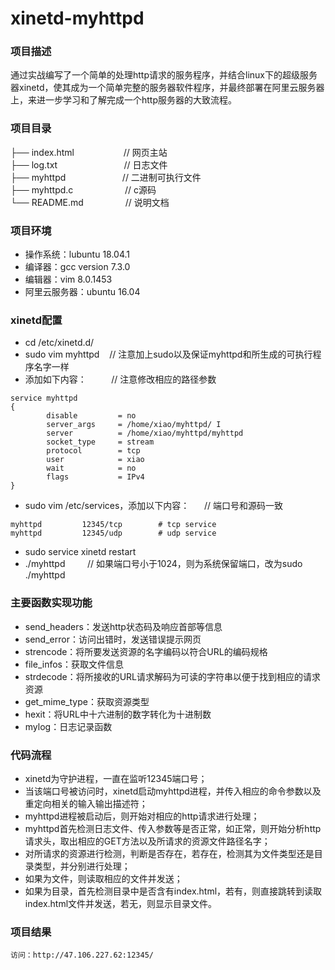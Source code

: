 # xinetd-myhttpd

### 项目描述
通过实战编写了一个简单的处理http请求的服务程序，并结合linux下的超级服务器xinetd，使其成为一个简单完整的服务器软件程序，并最终部署在阿里云服务器上，来进一步学习和了解完成一个http服务器的大致流程。

### 项目目录
├── index.html&nbsp;&nbsp;&nbsp;&nbsp;&nbsp;&nbsp;&nbsp;&nbsp;&nbsp;&nbsp;&nbsp;&nbsp;&nbsp;&nbsp;&nbsp;&nbsp;&nbsp;&nbsp;&nbsp;&nbsp;// 网页主站  
├── log.txt&nbsp;&nbsp;&nbsp;&nbsp;&nbsp;&nbsp;&nbsp;&nbsp;&nbsp;&nbsp;&nbsp;&nbsp;&nbsp;&nbsp;&nbsp;&nbsp;&nbsp;&nbsp;&nbsp;&nbsp;&nbsp;&nbsp;&nbsp;&nbsp;&nbsp;&nbsp;&nbsp;// 日志文件  
├── myhttpd&nbsp;&nbsp;&nbsp;&nbsp;&nbsp;&nbsp;&nbsp;&nbsp;&nbsp;&nbsp;&nbsp;&nbsp;&nbsp;&nbsp;&nbsp;&nbsp;&nbsp;&nbsp;&nbsp;&nbsp;&nbsp;&nbsp;&nbsp;// 二进制可执行文件  
├── myhttpd.c&nbsp;&nbsp;&nbsp;&nbsp;&nbsp;&nbsp;&nbsp;&nbsp;&nbsp;&nbsp;&nbsp;&nbsp;&nbsp;&nbsp;&nbsp;&nbsp;&nbsp;&nbsp;&nbsp;&nbsp;&nbsp;// c源码  
└── README.md&nbsp;&nbsp;&nbsp;&nbsp;&nbsp;&nbsp;&nbsp;&nbsp;&nbsp;&nbsp;&nbsp;&nbsp;&nbsp;&nbsp;&nbsp;&nbsp;&nbsp;// 说明文档  

### 项目环境
- 操作系统：lubuntu 18.04.1  
- 编译器：gcc version 7.3.0   
- 编辑器：vim 8.0.1453   
- 阿里云服务器：ubuntu 16.04   

### xinetd配置   
- cd /etc/xinetd.d/  
- sudo vim myhttpd&nbsp;&nbsp;&nbsp;&nbsp;//  注意加上sudo以及保证myhttpd和所生成的可执行程序名字一样  
- 添加如下内容：&nbsp;&nbsp;&nbsp;&nbsp;&nbsp;&nbsp;&nbsp;&nbsp;&nbsp;&nbsp;// 注意修改相应的路径参数  
```
service myhttpd
{
        disable         = no
        server_args     = /home/xiao/myhttpd/ I
        server          = /home/xiao/myhttpd/myhttpd
        socket_type     = stream
        protocol        = tcp
        user            = xiao
        wait            = no
        flags           = IPv4
}

```
- sudo vim /etc/services，添加以下内容：&nbsp;&nbsp;&nbsp;&nbsp;&nbsp;&nbsp;// 端口号和源码一致  
```
myhttpd         12345/tcp        # tcp service
myhttpd         12345/udp        # udp service
```
- sudo service xinetd restart   
- ./myhttpd&nbsp;&nbsp;&nbsp;&nbsp;&nbsp;&nbsp;&nbsp;&nbsp;&nbsp;// 如果端口号小于1024，则为系统保留端口，改为sudo ./myhttpd  

### 主要函数实现功能
- send_headers：发送http状态码及响应首部等信息
- send_error：访问出错时，发送错误提示网页
- strencode：将所要发送资源的名字编码以符合URL的编码规格
- file_infos：获取文件信息   
- strdecode：将所接收的URL请求解码为可读的字符串以便于找到相应的请求资源  
- get_mime_type：获取资源类型
- hexit：将URL中十六进制的数字转化为十进制数
- mylog：日志记录函数

### 代码流程 
- xinetd为守护进程，一直在监听12345端口号；  
- 当该端口号被访问时，xinetd启动myhttpd进程，并传入相应的命令参数以及重定向相关的输入输出描述符；    
- myhttpd进程被启动后，则开始对相应的http请求进行处理；   
- myhttpd首先检测日志文件、传入参数等是否正常，如正常，则开始分析http请求头，取出相应的GET方法以及所请求的资源文件路径名字；     
- 对所请求的资源进行检测，判断是否存在，若存在，检测其为文件类型还是目录类型，并分别进行处理；     
- 如果为文件，则读取相应的文件并发送；      
- 如果为目录，首先检测目录中是否含有index.html，若有，则直接跳转到读取index.html文件并发送，若无，则显示目录文件。  

### 项目结果
```
访问：http://47.106.227.62:12345/ 
```
